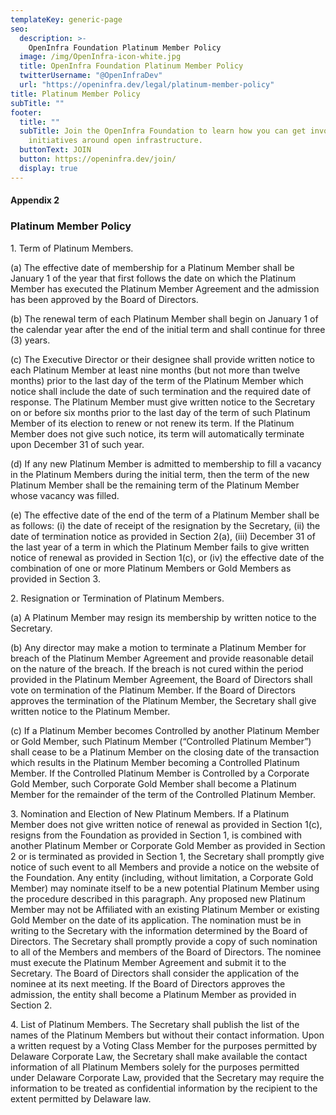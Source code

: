 ```yaml
---
templateKey: generic-page
seo:
  description: >-
    OpenInfra Foundation Platinum Member Policy
  image: /img/OpenInfra-icon-white.jpg
  title: OpenInfra Foundation Platinum Member Policy
  twitterUsername: "@OpenInfraDev"
  url: "https://openinfra.dev/legal/platinum-member-policy"
title: Platinum Member Policy
subTitle: ""
footer:
  title: ""
  subTitle: Join the OpenInfra Foundation to learn how you can get involved in
    initiatives around open infrastructure.
  buttonText: JOIN
  button: https://openinfra.dev/join/
  display: true
---
```


#### Appendix 2

### Platinum Member Policy

1\. Term of Platinum Members.

(a) The effective date of membership for a Platinum Member shall be January 1 of the year that first follows the date on which the Platinum Member has executed the Platinum Member Agreement and the admission has been approved by the Board of Directors.

(b) The renewal term of each Platinum Member shall begin on January 1 of the calendar year after the end of the initial term and shall continue for three (3) years.

(c) The Executive Director or their designee shall provide written notice to each Platinum Member at least nine months (but not more than twelve months) prior to the last day of the term of the Platinum Member which notice shall include the date of such termination and the required date of response. The Platinum Member must give written notice to the Secretary on or before six months prior to the last day of the term of such Platinum Member of its election to renew or not renew its term. If the Platinum Member does not give such notice, its term will automatically terminate upon December 31 of such year.

(d) If any new Platinum Member is admitted to membership to fill a vacancy in the Platinum Members during the initial term, then the term of the new Platinum Member shall be the remaining term of the Platinum Member whose vacancy was filled.

(e) The effective date of the end of the term of a Platinum Member shall be as follows: (i) the date of receipt of the resignation by the Secretary, (ii) the date of termination notice as provided in Section 2(a), (iii) December 31 of the last year of a term in which the Platinum Member fails to give written notice of renewal as provided in Section 1(c), or (iv) the effective date of the combination of one or more Platinum Members or Gold Members as provided in Section 3.

2\. Resignation or Termination of Platinum Members.

(a) A Platinum Member may resign its membership by written notice to the Secretary.

(b) Any director may make a motion to terminate a Platinum Member for breach of the Platinum Member Agreement and provide reasonable detail on the nature of the breach. If the breach is not cured within the period provided in the Platinum Member Agreement, the Board of Directors shall vote on termination of the Platinum Member. If the Board of Directors approves the termination of the Platinum Member, the Secretary shall give written notice to the Platinum Member.

(c) If a Platinum Member becomes Controlled by another Platinum Member or Gold Member, such Platinum Member (“Controlled Platinum Member”) shall cease to be a Platinum Member on the closing date of the transaction which results in the Platinum Member becoming a Controlled Platinum Member. If the Controlled Platinum Member is Controlled by a Corporate Gold Member, such Corporate Gold Member shall become a Platinum Member for the remainder of the term of the Controlled Platinum Member.

3\. Nomination and Election of New Platinum Members. If a Platinum Member does not give written notice of renewal as provided in Section 1(c), resigns from the Foundation as provided in Section 1, is combined with another Platinum Member or Corporate Gold Member as provided in Section 2 or is terminated as provided in Section 1, the Secretary shall promptly give notice of such event to all Members and provide a notice on the website of the Foundation. Any entity (including, without limitation, a Corporate Gold Member) may nominate itself to be a new potential Platinum Member using the procedure described in this paragraph. Any proposed new Platinum Member may not be Affiliated with an existing Platinum Member or existing Gold Member on the date of its application. The nomination must be in writing to the Secretary with the information determined by the Board of Directors. The Secretary shall promptly provide a copy of such nomination to all of the Members and members of the Board of Directors. The nominee must execute the Platinum Member Agreement and submit it to the Secretary. The Board of Directors shall consider the application of the nominee at its next meeting. If the Board of Directors approves the admission, the entity shall become a Platinum Member as provided in Section 2.

4\. List of Platinum Members. The Secretary shall publish the list of the names of the Platinum Members but without their contact information. Upon a written request by a Voting Class Member for the purposes permitted by Delaware Corporate Law, the Secretary shall make available the contact information of all Platinum Members solely for the purposes permitted under Delaware Corporate Law, provided that the Secretary may require the information to be treated as confidential information by the recipient to the extent permitted by Delaware law.
